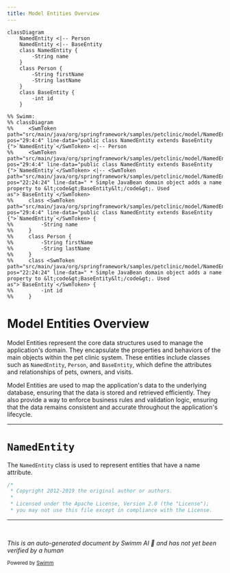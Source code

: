 ```yaml
---
title: Model Entities Overview
---
```

```mermaid
classDiagram
    NamedEntity <|-- Person
    NamedEntity <|-- BaseEntity
    class NamedEntity {
        -String name
    }
    class Person {
        -String firstName
        -String lastName
    }
    class BaseEntity {
        -int id
    }

%% Swimm:
%% classDiagram
%%     <SwmToken path="src/main/java/org/springframework/samples/petclinic/model/NamedEntity.java" pos="29:4:4" line-data="public class NamedEntity extends BaseEntity {">`NamedEntity`</SwmToken> <|-- Person
%%     <SwmToken path="src/main/java/org/springframework/samples/petclinic/model/NamedEntity.java" pos="29:4:4" line-data="public class NamedEntity extends BaseEntity {">`NamedEntity`</SwmToken> <|-- <SwmToken path="src/main/java/org/springframework/samples/petclinic/model/NamedEntity.java" pos="22:24:24" line-data=" * Simple JavaBean domain object adds a name property to &lt;code&gt;BaseEntity&lt;/code&gt;. Used as">`BaseEntity`</SwmToken>
%%     class <SwmToken path="src/main/java/org/springframework/samples/petclinic/model/NamedEntity.java" pos="29:4:4" line-data="public class NamedEntity extends BaseEntity {">`NamedEntity`</SwmToken> {
%%         -String name
%%     }
%%     class Person {
%%         -String firstName
%%         -String lastName
%%     }
%%     class <SwmToken path="src/main/java/org/springframework/samples/petclinic/model/NamedEntity.java" pos="22:24:24" line-data=" * Simple JavaBean domain object adds a name property to &lt;code&gt;BaseEntity&lt;/code&gt;. Used as">`BaseEntity`</SwmToken> {
%%         -int id
%%     }
```

# Model Entities Overview

Model Entities represent the core data structures used to manage the application's domain. They encapsulate the properties and behaviors of the main objects within the pet clinic system. These entities include classes such as <SwmToken path="src/main/java/org/springframework/samples/petclinic/model/NamedEntity.java" pos="29:4:4" line-data="public class NamedEntity extends BaseEntity {">`NamedEntity`</SwmToken>, `Person`, and <SwmToken path="src/main/java/org/springframework/samples/petclinic/model/NamedEntity.java" pos="22:24:24" line-data=" * Simple JavaBean domain object adds a name property to &lt;code&gt;BaseEntity&lt;/code&gt;. Used as">`BaseEntity`</SwmToken>, which define the attributes and relationships of pets, owners, and visits.

Model Entities are used to map the application's data to the underlying database, ensuring that the data is stored and retrieved efficiently. They also provide a way to enforce business rules and validation logic, ensuring that the data remains consistent and accurate throughout the application's lifecycle.

<SwmSnippet path="/src/main/java/org/springframework/samples/petclinic/model/NamedEntity.java" line="1">

---

# <SwmToken path="src/main/java/org/springframework/samples/petclinic/model/NamedEntity.java" pos="29:4:4" line-data="public class NamedEntity extends BaseEntity {">`NamedEntity`</SwmToken>

The <SwmToken path="src/main/java/org/springframework/samples/petclinic/model/NamedEntity.java" pos="29:4:4" line-data="public class NamedEntity extends BaseEntity {">`NamedEntity`</SwmToken> class is used to represent entities that have a name attribute.

```java
/*
 * Copyright 2012-2019 the original author or authors.
 *
 * Licensed under the Apache License, Version 2.0 (the "License");
 * you may not use this file except in compliance with the License.
```

---

</SwmSnippet>

&nbsp;

*This is an auto-generated document by Swimm AI 🌊 and has not yet been verified by a human*

<SwmMeta version="3.0.0" repo-id="Z2l0aHViJTNBJTNBc3ByaW5nLXBldGNsaW5pYyUzQSUzQVN3aW1tLURlbW8=" repo-name="spring-petclinic"><sup>Powered by [Swimm](/)</sup></SwmMeta>
